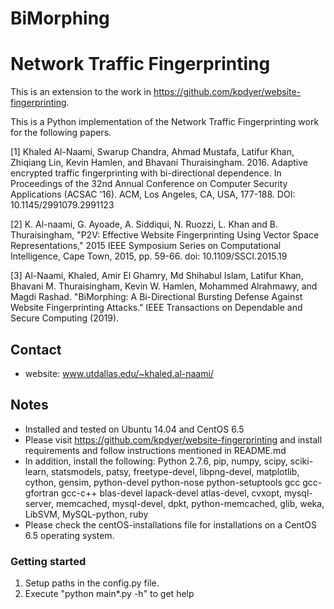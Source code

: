 # BiMorphing


Network Traffic Fingerprinting
==============================

This is an extension to the work in https://github.com/kpdyer/website-fingerprinting.

This is a Python implementation of the Network Traffic Fingerprinting work for the following papers.

[1] Khaled Al-Naami, Swarup Chandra, Ahmad Mustafa, Latifur Khan, Zhiqiang Lin, Kevin Hamlen, and Bhavani Thuraisingham. 2016. Adaptive encrypted traffic fingerprinting with bi-directional dependence. In Proceedings of the 32nd Annual Conference on Computer Security Applications (ACSAC '16). ACM, Los Angeles, CA, USA, 177-188. DOI: 10.1145/2991079.2991123

[2] K. Al-naami, G. Ayoade, A. Siddiqui, N. Ruozzi, L. Khan and B. Thuraisingham, "P2V: Effective Website Fingerprinting Using Vector Space Representations," 2015 IEEE Symposium Series on Computational Intelligence, Cape Town, 2015, pp. 59-66.
doi: 10.1109/SSCI.2015.19

[3] Al-Naami, Khaled, Amir El Ghamry, Md Shihabul Islam, Latifur Khan, Bhavani M. Thuraisingham, Kevin W. Hamlen, Mohammed Alrahmawy, and Magdi Rashad. "BiMorphing: A Bi-Directional Bursting Defense Against Website Fingerprinting Attacks." IEEE Transactions on Dependable and Secure Computing (2019).

Contact
-------

* website: www.utdallas.edu/~khaled.al-naami/


Notes
-----

* Installed and tested on Ubuntu 14.04 and CentOS 6.5
* Please visit https://github.com/kpdyer/website-fingerprinting and install requirements and follow instructions mentioned in README.md
* In addition, install the following:
Python 2.7.6, pip, numpy, scipy, sciki-learn, statsmodels, patsy, freetype-devel, libpng-devel, matplotlib, cython, gensim, python-devel python-nose python-setuptools gcc gcc-gfortran gcc-c++ blas-devel lapack-devel atlas-devel, cvxopt, mysql-server, memcached, mysql-devel, dpkt, python-memcached, glib, weka, LibSVM, MySQL-python, ruby
* Please check the centOS-installations file for installations on a CentOS 6.5 operating system.


### Getting started

1. Setup paths in the config.py file.
2. Execute "python main*.py -h" to get help
